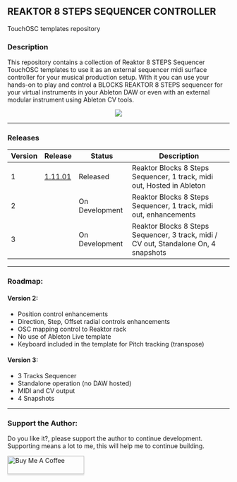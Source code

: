 ## REAKTOR 8 STEPS SEQUENCER CONTROLLER
TouchOSC templates repository

### Description
This repository contains a collection of Reaktor 8 STEPS Sequencer TouchOSC templates to use it as an external sequencer midi surface controller for your musical production setup. With it you can use your hands-on to play and control a BLOCKS REAKTOR 8 STEPS sequencer for your virtual instruments in your Ableton DAW or even with an external modular instrument using Ableton CV tools. 

<div align="center"> 

![](images/img0.gif)

</div>

---

### Releases

| Version | Release | Status | Description   |
| ------------ | ------------ |------------ |------------ |
|  1 | [1.11.01](Reaktor-8STEPS-V1/) | Released | Reaktor Blocks 8 Steps Sequencer, 1 track, midi out, Hosted in Ableton |
|  2 |  | On Development |  Reaktor Blocks 8 Steps Sequencer, 1 track, midi out, enhancements |
|  3 |  | On Development |  Reaktor Blocks 8 Steps Sequencer, 3 track, midi / CV out, Standalone On, 4 snapshots |
 
---

### Roadmap:

#### Version 2:
- Position control enhancements
- Direction, Step, Offset radial controls enhancements
- OSC mapping control to Reaktor rack 	
- No use of Ableton Live template
- Keyboard included in the template for Pitch tracking (transpose)

#### Version 3:
- 3 Tracks Sequencer
- Standalone operation (no DAW hosted)
- MIDI and CV output
- 4 Snapshots

---

### Support the Author:
<p> Do you like it?, please support the author to continue development. <br>
Supporting means a lot to me, this will help me to continue building. <p>
<a href="https://www.buymeacoffee.com/r1c4rd0" target="_blank"><img src="https://www.buymeacoffee.com/assets/img/custom_images/orange_img.png" alt="Buy Me A Coffee" style="height: 41px !important;width: 174px !important;box-shadow: 0px 3px 2px 0px rgba(190, 190, 190, 0.5) !important;-webkit-box-shadow: 0px 3px 2px 0px rgba(190, 190, 190, 0.5) !important;" ></a>

